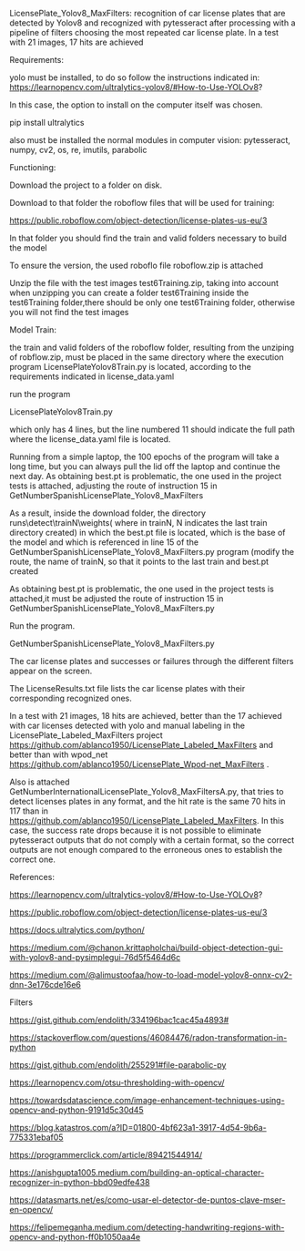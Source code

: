 LicensePlate_Yolov8_MaxFilters: recognition of car license plates that are detected by Yolov8 and recognized with pytesseract after processing with a pipeline of filters choosing the most repeated car license plate.
In a test with 21 images, 17 hits are achieved

Requirements:

yolo must be installed, to do so follow the instructions indicated in:
  https://learnopencv.com/ultralytics-yolov8/#How-to-Use-YOLOv8?

In this case, the option to install on the computer itself was chosen.

pip install ultralytics

also must be installed the normal modules in computer vision: pytesseract, numpy, cv2, os, re, imutils,  parabolic

Functioning:


Download the project to a folder on disk.

Download to that folder the roboflow files that will be used for training:

https://public.roboflow.com/object-detection/license-plates-us-eu/3

In that folder you should find the train and valid folders necessary to build the model

To ensure the version, the used roboflo file roboflow.zip is attached

Unzip the file with the test images test6Training.zip, taking into account when unzipping you can create a folder
test6Training inside the test6Training folder,there should be only one test6Training folder, otherwise you will not find the
test images

Model Train:

the train and valid folders of the roboflow folder, resulting from the unziping of robflow.zip, must be placed in the same directory where the execution program LicensePlateYolov8Train.py is located, according to the requirements indicated in license_data.yaml

run the program

LicensePlateYolov8Train.py

which only has 4 lines, but the line numbered 11 should indicate the full path where the license_data.yaml file is located.

Running from a simple laptop, the 100 epochs of the program will take a long time, but you can always pull the lid off the laptop and
continue the next day. As obtaining best.pt is problematic, the one used in the project tests is attached, adjusting the route of instruction 15 in GetNumberSpanishLicensePlate_Yolov8_MaxFilters

As a result, inside the download folder, the directory runs\detect\trainN\weights( where in trainN, N indicates
  the last train directory created) in which the best.pt file is located, which is the base of the model and
  which is referenced in line 15 of the GetNumberSpanishLicensePlate_Yolov8_MaxFilters.py program (modify the route, the name of trainN, so that it points to the last train and best.pt created

As obtaining best.pt is problematic, the one used in the project tests is attached,it must be  adjusted the route of instruction 15 in GetNumberSpanishLicensePlate_Yolov8_MaxFilters.py

Run the program.

GetNumberSpanishLicensePlate_Yolov8_MaxFilters.py

The car license plates and successes or failures through the different filters appear on the screen.

The LicenseResults.txt file lists the car license plates with their corresponding recognized ones.

In a test with 21 images, 18 hits are achieved, better than the 17 achieved with car licenses detected with yolo
 and manual labeling in the LicensePlate_Labeled_MaxFilters project https://github.com/ablanco1950/LicensePlate_Labeled_MaxFilters and
better than with wpod_net https://github.com/ablanco1950/LicensePlate_Wpod-net_MaxFilters .

Also is attached GetNumberInternationalLicensePlate_Yolov8_MaxFiltersA.py, that tries to detect licenses plates in any format, and the hit rate is the same 70 hits in 117 than  in https://github.com/ablanco1950/LicensePlate_Labeled_MaxFilters. In this case, the success rate drops because it is not possible to eliminate pytesseract outputs that do not comply with a certain format, so the correct outputs are not enough compared to the erroneous ones to establish the correct one.

References:

https://learnopencv.com/ultralytics-yolov8/#How-to-Use-YOLOv8?

https://public.roboflow.com/object-detection/license-plates-us-eu/3

https://docs.ultralytics.com/python/

https://medium.com/@chanon.krittapholchai/build-object-detection-gui-with-yolov8-and-pysimplegui-76d5f5464d6c

https://medium.com/@alimustoofaa/how-to-load-model-yolov8-onnx-cv2-dnn-3e176cde16e6

Filters

https://gist.github.com/endolith/334196bac1cac45a4893#

https://stackoverflow.com/questions/46084476/radon-transformation-in-python

https://gist.github.com/endolith/255291#file-parabolic-py

https://learnopencv.com/otsu-thresholding-with-opencv/ 

https://towardsdatascience.com/image-enhancement-techniques-using-opencv-and-python-9191d5c30d45

https://blog.katastros.com/a?ID=01800-4bf623a1-3917-4d54-9b6a-775331ebaf05

https://programmerclick.com/article/89421544914/

https://anishgupta1005.medium.com/building-an-optical-character-recognizer-in-python-bbd09edfe438

https://datasmarts.net/es/como-usar-el-detector-de-puntos-clave-mser-en-opencv/

https://felipemeganha.medium.com/detecting-handwriting-regions-with-opencv-and-python-ff0b1050aa4e
     
